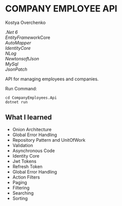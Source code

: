 COMPANY EMPLOYEE API
================

Kostya Overchenko

*.Net 6* <br>
*EntityFramewo*rkCore<br>
*AutoMapper*<br>
*IdentityCore*<br>
*NLog*<br>
*NewtonsoftJson*<br>
*MySql*<br>
*JsonPatch*<br>

API for managing employees and companies.

Run Command:

	cd CompanyEmployees.Api
	dotnet run 

What I learned
-------------------

- Onion Architecture
- Global Error Handling
- Repository Pattern and UnitOfWork
- Validation
- Asynchronous Code
- Identity Core
- Jwt Tokens
- Refresh Token
- Global Error Handling
- Action Filters
- Paging
- Filtering
- Searching
- Sorting
